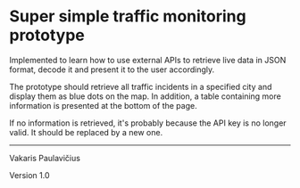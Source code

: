 # Super simple traffic monitoring prototype
Implemented to learn how to use external APIs to retrieve live data in JSON format, decode it and present it to the user accordingly.

The prototype should retrieve all traffic incidents in a specified city and display them as blue dots on the map. In addition, a table containing more information is presented at the bottom of the page.

If no information is retrieved, it's probably because the API key is no longer valid. It should be replaced by a new one.

***

Vakaris Paulavičius

Version 1.0

